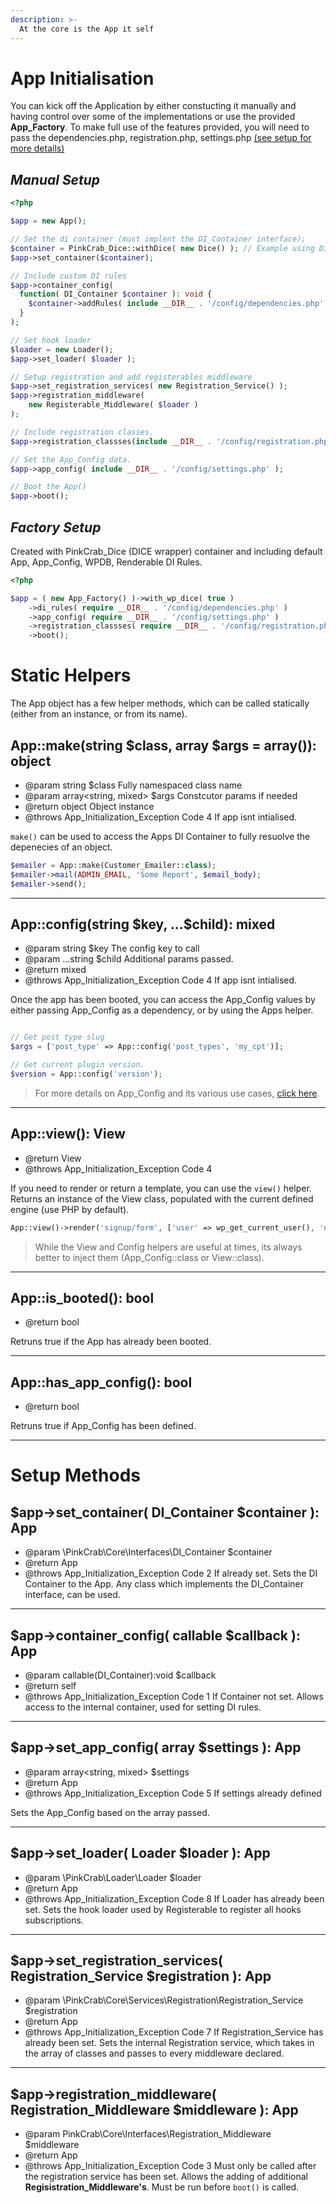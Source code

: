 ```yaml
---
description: >-
  At the core is the App it self
---
```


# App Initialisation

You can kick off the Application by either constucting it manually and having control over some of the implementations or use the provided **App_Factory**. To make full use of the features provided, you will need to pass the dependencies.php, registration.php, settings.php [ (see setup for more details) ](../setup.md)

## *Manual Setup* ##
```php
<?php

$app = new App();

// Set the di container (must implent the DI_Container interface);
$container = PinkCrab_Dice::withDice( new Dice() ); // Example using Dice wrapper.
$app->set_container($container);

// Include custom DI rules
$app->container_config(
  function( DI_Container $container ): void {
    $container->addRules( include __DIR__ . '/config/dependencies.php' );
  }
);

// Set hook loader
$loader = new Loader();
$app->set_loader( $loader );

// Setup registration and add registerables middleware
$app->set_registration_services( new Registration_Service() );
$app->registration_middleware(
	new Registerable_Middleware( $loader )
);

// Include registration classes.
$app->registration_classses(include __DIR__ . '/config/registration.php' );

// Set the App_Config data.
$app->app_config( include __DIR__ . '/config/settings.php' );

// Boot the App()
$app->boot();
```
## *Factory Setup* ##
Created with PinkCrab_Dice (DICE wrapper) container and including default App, App_Config, WPDB, Renderable DI Rules.
```php
<?php

$app = ( new App_Factory() )->with_wp_dice( true )
	->di_rules( require __DIR__ . '/config/dependencies.php' )
	->app_config( require __DIR__ . '/config/settings.php' )
	->registration_classses( require __DIR__ . '/config/registration.php' )
	->boot();

```


# Static Helpers #

The App object has a few helper methods, which can be called statically (either from an instance, or from its name). 

## App::make(string $class, array $args = array()): object ##
* @param string $class Fully namespaced class name
* @param array<string, mixed> $args Constcutor params if needed
* @return object Object instance
* @throws App_Initialization_Exception Code 4 If app isnt intialised.

```make()``` can be used to access the Apps DI Container to fully resuolve the depenecies of an object. 

```php 
$emailer = App::make(Customer_Emailer::class);
$emailer->mail(ADMIN_EMAIL, 'Some Report', $email_body);
$emailer->send();
```

---

## App::config(string \$key, ...$child): mixed ##
* @param string $key The config key to call
* @param ...string $child Additional params passed.
* @return mixed
* @throws App_Initialization_Exception Code 4 If app isnt intialised.

Once the app has been booted, you can access the App_Config values by either passing App_Config as a dependency, or by using the Apps helper.

```php

// Get post type slug
$args = ['post_type' => App::config('post_types', 'my_cpt')];

// Get current plugin version.
$version = App::config('version');
```

> For more details on App_Config and its various use cases, [click here](app_config).

---

## App::view(): View ##
* @return View
* @throws App_Initialization_Exception Code 4

If you need to render or return a template, you can use the ```view()``` helper. Returns an instance of the View class, populated with the current defined engine (use PHP by default).

```php
App::view()->render('signup/form', ['user' => wp_get_current_user(), 'nonce' => $nonce]);
```

> While the View and Config helpers are useful at times, its always better to inject them (App_Config::class or View::class).

---

## App::is_booted(): bool ##
* @return bool

Retruns true if the App has already been booted.

---

## App::has_app_config(): bool ##
* @return bool

Retruns true if App_Config has been defined.

---

# Setup Methods #

## $app->set_container( DI_Container $container ): App
* @param \PinkCrab\Core\Interfaces\DI_Container $container
* @return App
* @throws App_Initialization_Exception Code 2 If already set.
Sets the DI Container to the App. Any class which implements the DI_Container interface, can be used. 

---

## $app->container_config( callable $callback ): App
* @param callable(DI_Container):void $callback
* @return self
* @throws App_Initialization_Exception Code 1 If Container not set.
Allows access to the internal container, used for setting DI rules.

---

## $app->set_app_config( array $settings ): App
* @param array<string, mixed> $settings
* @return App
* @throws App_Initialization_Exception Code 5 If settings already defined

Sets the App_Config based on the array passed.

---

## $app->set_loader( Loader $loader ): App
* @param \PinkCrab\Loader\Loader $loader
* @return App
* @throws App_Initialization_Exception Code 8 If Loader has already been set.
Sets the hook loader used by Registerable to register all hooks subscriptions.

---

## $app->set_registration_services( Registration_Service $registration ): App
* @param \PinkCrab\Core\Services\Registration\Registration_Service $registration
* @return App
* @throws App_Initialization_Exception Code 7 If Registration_Service has already been set.
Sets the internal Registration service, which takes in the array of classes and passes to every middleware declared.

---

## $app->registration_middleware( Registration_Middleware $middleware ): App
* @param PinkCrab\Core\Interfaces\Registration_Middleware $middleware
* @return App
* @throws App_Initialization_Exception Code 3 Must only be called after the registration service has been set.
Allows the adding of additional **Regisistration_Middleware's**. Must be run before `boot()` is called.